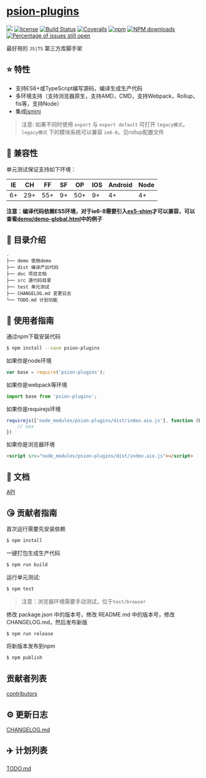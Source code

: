 # [psion-plugins](https://github.com/zenquan/psion-plugins)
[![](https://img.shields.io/badge/Powered%20by-jslib%20base-brightgreen.svg)](https://github.com/yanhaijing/jslib-base)
[![license](https://img.shields.io/badge/license-MIT-blue.svg)](https://github.com/zenquan/psion-plugins/blob/master/LICENSE)
[![Build Status](https://travis-ci.org/zenquan/psion-plugins.svg?branch=master)](https://travis-ci.org/zenquan/psion-plugins)
[![Coveralls](https://img.shields.io/coveralls/zenquan/psion-plugins.svg)](https://coveralls.io/github/zenquan/psion-plugins)
[![npm](https://img.shields.io/badge/npm-0.1.0-orange.svg)](https://www.npmjs.com/package/psion-plugins)
[![NPM downloads](http://img.shields.io/npm/dm/psion-plugins.svg?style=flat-square)](http://www.npmtrends.com/psion-plugins)
[![Percentage of issues still open](http://isitmaintained.com/badge/open/zenquan/psion-plugins.svg)](http://isitmaintained.com/project/zenquan/psion-plugins "Percentage of issues still open")

最好用的 `JS|TS` 第三方库脚手架

## :star: 特性

- 支持ES6+或TypeScript编写源码，编译生成生产代码
- 多环境支持（支持浏览器原生，支持AMD，CMD，支持Webpack，Rollup，fis等，支持Node）
- 集成[jsmini](https://github.com/jsmini)

> 注意: 如果不同时使用 `export` 与 `export default` 可打开 `legacy模式`，`legacy模式` 下的模块系统可以兼容 `ie6-8`，见rollup配置文件

## :pill: 兼容性
单元测试保证支持如下环境：

| IE   | CH   | FF   | SF   | OP   | IOS  | Android   | Node  |
| ---- | ---- | ---- | ---- | ---- | ---- | ---- | ----- |
| 6+   | 29+ | 55+  | 9+   | 50+  | 9+   | 4+   | 4+ |

**注意：编译代码依赖ES5环境，对于ie6-8需要引入[es5-shim](http://github.com/es-shims/es5-shim/)才可以兼容，可以查看[demo/demo-global.html](./demo/demo-global.html)中的例子**

## :open_file_folder: 目录介绍

```
.
├── demo 使用demo
├── dist 编译产出代码
├── doc 项目文档
├── src 源代码目录
├── test 单元测试
├── CHANGELOG.md 变更日志
└── TODO.md 计划功能
```

## :rocket: 使用者指南

通过npm下载安装代码

```bash
$ npm install --save psion-plugins
```

如果你是node环境

```js
var base = require('psion-plugins');
```

如果你是webpack等环境

```js
import base from 'psion-plugins';
```

如果你是requirejs环境

```js
requirejs(['node_modules/psion-plugins/dist/index.aio.js'], function (base) {
    // xxx
})
```

如果你是浏览器环境

```html
<script src="node_modules/psion-plugins/dist/index.aio.js"></script>
```

## :bookmark_tabs: 文档
[API](./doc/api.md)

## :kissing_heart: 贡献者指南
首次运行需要先安装依赖

```bash
$ npm install
```

一键打包生成生产代码

```bash
$ npm run build
```

运行单元测试:

```bash
$ npm test
```

> 注意：浏览器环境需要手动测试，位于`test/browser`

修改 package.json 中的版本号，修改 README.md 中的版本号，修改 CHANGELOG.md，然后发布新版

```bash
$ npm run release
```

将新版本发布到npm

```bash
$ npm publish
```

## 贡献者列表

[contributors](https://github.com/zenquan/psion-plugins/graphs/contributors)

## :gear: 更新日志
[CHANGELOG.md](./CHANGELOG.md)

## :airplane: 计划列表
[TODO.md](./TODO.md)